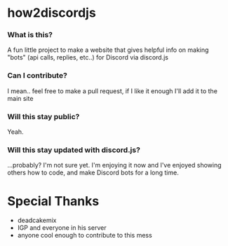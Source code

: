 # how2discordjs
### What is this?
A fun little project to make a website that gives helpful info on making "bots" (api calls, replies, etc..) for Discord via discord.js

### Can I contribute?
I mean.. feel free to make a pull request, if I like it enough I'll add it to the main site

### Will this stay public?
Yeah.

### Will this stay updated with discord.js?
...probably? I'm not sure yet. I'm enjoying it now and I've enjoyed showing others how to code, and make Discord bots for a long time.

# Special Thanks
- deadcakemix
- IGP and everyone in his server
- anyone cool enough to contribute to this mess
